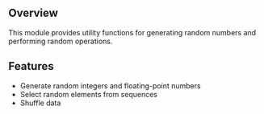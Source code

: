 

## Overview

This module provides utility functions for generating random numbers and performing random operations.

## Features

- Generate random integers and floating-point numbers
- Select random elements from sequences
- Shuffle data
